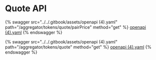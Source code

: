 # Quote API

{% swagger src="../../.gitbook/assets/openapi (4).yaml" path="/aggregator/tokens/quote/pairPrice" method="get" %}
[openapi (4).yaml](<../../.gitbook/assets/openapi (4).yaml>)
{% endswagger %}

{% swagger src="../../.gitbook/assets/openapi (4).yaml" path="/aggregator/tokens/quote" method="get" %}
[openapi (4).yaml](<../../.gitbook/assets/openapi (4).yaml>)
{% endswagger %}
